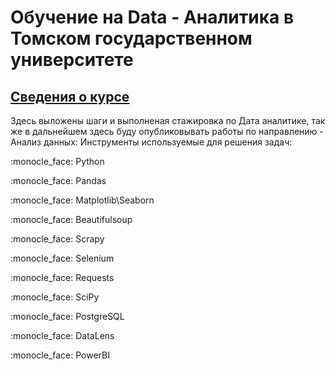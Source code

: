 <h1>Обучение на Data - Аналитика в Томском государственном университете</h1>

<h2><a href = "https://data-diving.ru/data-start">Сведения о курсе </a></h2>

Здесь выложены шаги и выполненая стажировка по Дата аналитике, так же в дальнейшем здесь буду 
опубликовывать работы по направлению - Анализ данных:
Инструменты используемые для решения задач:
<p>:monocle_face: Python</p>
<p>:monocle_face: Pandas</p>
<p>:monocle_face: Matplotlib\Seaborn</p>
<p>:monocle_face: Beautifulsoup</p>
<p>:monocle_face: Scrapy</p>
<p>:monocle_face: Selenium</p>
<p>:monocle_face: Requests</p>
<p>:monocle_face: SciPy</p>
<p>:monocle_face: PostgreSQL</p>
<p>:monocle_face: DataLens</p>
<p>:monocle_face: PowerBI</p>

